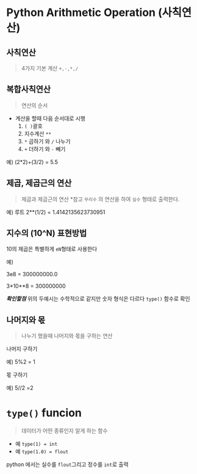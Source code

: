 # Python Arithmetic Operation (사칙연산)

## 사칙연산
>4가지 기본 계산 `+,-,*,/`

## 복합사칙연산
>연산의 순서
+ 계산을 할때 다음 순서대로 시행
    1. `( )`괄호
    2. 지수계산 `**`
    3. `*` 곱하기 와 `/` 나누기
    4. `+` 더하기 와 `-` 빼기

예) (2*2)+(3/2) = 5.5

## 제곱, 제곱근의 연산
> 제곱과 제곱근의 연산
> *참고 `무리수` 의 연산을 하여 `실수` 형태로 출력한다.

예) 루트 2**(1/2) = 1.4142135623730951

## 지수의 (10^N) 표현방법
10의 제곱은 특별하게 `eN`형태로 사용한다

예) 

3e8 = 300000000.0

3*10**8 = 300000000

___확인할점___  위의 두예시는 수학적으로 같지만 숫자 형식은 다르다 `type()` 함수로 확인

## 나머지와 몫 
>나누기 했을때 나머지와 몫을 구하는 연산

나머지 구하기

예) 5%2 = 1

몫 구하기

예) 5//2 =2

# `type()` funcion
>데이터가 어떤 종류인지 알게 하는 함수
+ 예 `type(1) = int`
+ 예 `type(1.0) = flout`

python 에서는 실수를 `flout`그리고 정수를 `int`로 출력

